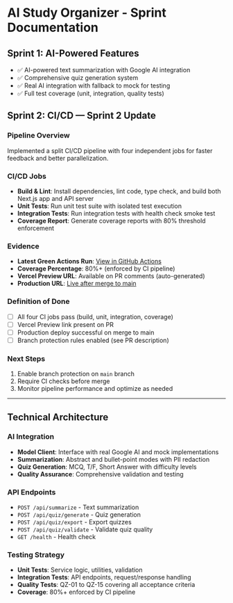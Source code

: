 # AI Study Organizer - Sprint Documentation

## Sprint 1: AI-Powered Features
- ✅ AI-powered text summarization with Google AI integration
- ✅ Comprehensive quiz generation system
- ✅ Real AI integration with fallback to mock for testing
- ✅ Full test coverage (unit, integration, quality tests)

## Sprint 2: CI/CD — Sprint 2 Update

### Pipeline Overview
Implemented a split CI/CD pipeline with four independent jobs for faster feedback and better parallelization.

### CI/CD Jobs
- **Build & Lint**: Install dependencies, lint code, type check, and build both Next.js app and API server
- **Unit Tests**: Run unit test suite with isolated test execution
- **Integration Tests**: Run integration tests with health check smoke test
- **Coverage Report**: Generate coverage reports with 80% threshold enforcement

### Evidence
- **Latest Green Actions Run**: [View in GitHub Actions](https://github.com/noahfor3/Ai-Study-Organizer/actions)
- **Coverage Percentage**: 80%+ (enforced by CI pipeline)
- **Vercel Preview URL**: Available on PR comments (auto-generated)
- **Production URL**: [Live after merge to main](https://ai-study-organizer.vercel.app)

### Definition of Done
- [ ] All four CI jobs pass (build, unit, integration, coverage)
- [ ] Vercel Preview link present on PR
- [ ] Production deploy successful on merge to main
- [ ] Branch protection rules enabled (see PR description)

### Next Steps
1. Enable branch protection on `main` branch
2. Require CI checks before merge
3. Monitor pipeline performance and optimize as needed

---

## Technical Architecture

### AI Integration
- **Model Client**: Interface with real Google AI and mock implementations
- **Summarization**: Abstract and bullet-point modes with PII redaction
- **Quiz Generation**: MCQ, T/F, Short Answer with difficulty levels
- **Quality Assurance**: Comprehensive validation and testing

### API Endpoints
- `POST /api/summarize` - Text summarization
- `POST /api/quiz/generate` - Quiz generation
- `POST /api/quiz/export` - Export quizzes
- `POST /api/quiz/validate` - Validate quiz quality
- `GET /health` - Health check

### Testing Strategy
- **Unit Tests**: Service logic, utilities, validation
- **Integration Tests**: API endpoints, request/response handling
- **Quality Tests**: QZ-01 to QZ-15 covering all acceptance criteria
- **Coverage**: 80%+ enforced by CI pipeline
